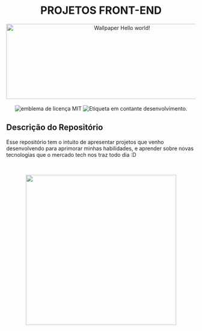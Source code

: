 <h1 align="center">
 PROJETOS FRONT-END
</h1>

<div align="center">
 <img src="https://miro.medium.com/v2/resize:fit:1000/1*zikvkZ4-bRLpkKyJAN8WmQ.jpeg" alt="Wallpaper Hello world!" width="600px" height="200px">
<div>

<br>
<div align="center">
  <img src="https://img.shields.io/badge/License-MIT-red" alt="emblema de licença MIT">
  <img src="https://img.shields.io/badge/Status-Em_constante_desenvolvimento-orange" alt="Etiqueta em contante desenvolvimento.">
</div>

<div align="left">
  <h2>Descrição do Repositório</h2>
    <p>
      Esse repositório tem o intuito de apresentar projetos que venho desenvolvendo para aprimorar minhas habilidades, e aprender sobre novas tecnologias que o mercado tech nos traz todo dia :D
    </p>
   <br>  
  <p align="center" ><img height="400px" src="https://wallpapercave.com/wp/wp4923991.png" alt=""></p>
</div>
